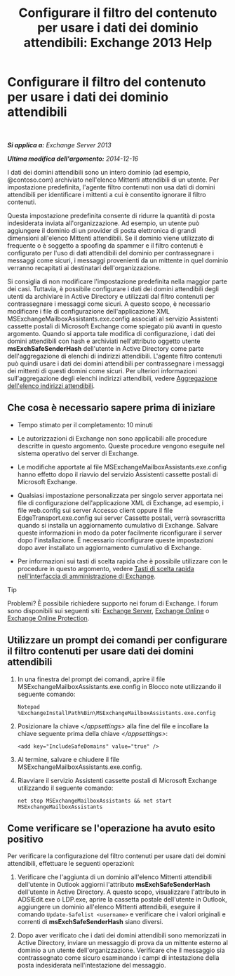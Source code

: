 ﻿---
title: 'Configurare il filtro del contenuto per usare i dati dei dominio attendibili: Exchange 2013 Help'
TOCTitle: Configurare il filtro del contenuto per usare i dati dei dominio attendibili
ms:assetid: 1ee2b663-b4f3-4fef-8954-986f2d820924
ms:mtpsurl: https://technet.microsoft.com/it-it/library/Dn467930(v=EXCHG.150)
ms:contentKeyID: 59634572
ms.date: 01/04/2018
mtps_version: v=EXCHG.150
ms.translationtype: HT
---

# Configurare il filtro del contenuto per usare i dati dei dominio attendibili

 

_**Si applica a:** Exchange Server 2013_

_**Ultima modifica dell'argomento:** 2014-12-16_

I dati dei domini attendibili sono un intero dominio (ad esempio, @contoso.com) archiviato nell'elenco Mittenti attendibili di un utente. Per impostazione predefinita, l'agente filtro contenuti non usa dati di domini attendibili per identificare i mittenti a cui è consentito ignorare il filtro contenuti.

Questa impostazione predefinita consente di ridurre la quantità di posta indesiderata inviata all'organizzazione. Ad esempio, un utente può aggiungere il dominio di un provider di posta elettronica di grandi dimensioni all'elenco Mittenti attendibili. Se il dominio viene utilizzato di frequente o è soggetto a spoofing da spammer e il filtro contenuti è configurato per l'uso di dati attendibili del dominio per contrassegnare i messaggi come sicuri, i messaggi provenienti da un mittente in quel dominio verranno recapitati ai destinatari dell'organizzazione.

Si consiglia di non modificare l'impostazione predefinita nella maggior parte dei casi. Tuttavia, è possibile configurare i dati dei domini attendibili degli utenti da archiviare in Active Directory e utilizzati dal filtro contenuti per contrassegnare i messaggi come sicuri. A questo scopo, è necessario modificare i file di configurazione dell'applicazione XML MSExchangeMailboxAssistants.exe.config associati al servizio Assistenti cassette postali di Microsoft Exchange come spiegato più avanti in questo argomento. Quando si apporta tale modifica di configurazione, i dati dei domini attendibili con hash e archiviati nell'attributo oggetto utente **msExchSafeSenderHash** dell'utente in Active Directory come parte dell'aggregazione di elenchi di indirizzi attendibili. L'agente filtro contenuti può quindi usare i dati dei domini attendibili per contrassegnare i messaggi dei mittenti di questi domini come sicuri. Per ulteriori informazioni sull'aggregazione degli elenchi indirizzi attendibili, vedere [Aggregazione dell'elenco indirizzi attendibili](safelist-aggregation-exchange-2013-help.md).

## Che cosa è necessario sapere prima di iniziare

  - Tempo stimato per il completamento: 10 minuti

  - Le autorizzazioni di Exchange non sono applicabili alle procedure descritte in questo argomento. Queste procedure vengono eseguite nel sistema operativo del server di Exchange.

  - Le modifiche apportate al file MSExchangeMailboxAssistants.exe.config hanno effetto dopo il riavvio del servizio Assistenti cassette postali di Microsoft Exchange.

  - Qualsiasi impostazione personalizzata per singolo server apportata nei file di configurazione dell'applicazione XML di Exchange, ad esempio, i file web.config sui server Accesso client oppure il file EdgeTransport.exe.config sui server Cassette postali, verrà sovrascritta quando si installa un aggiornamento cumulativo di Exchange. Salvare queste informazioni in modo da poter facilmente riconfigurare il server dopo l'installazione. È necessario riconfigurare queste impostazioni dopo aver installato un aggiornamento cumulativo di Exchange.

  - Per informazioni sui tasti di scelta rapida che è possibile utilizzare con le procedure in questo argomento, vedere [Tasti di scelta rapida nell'interfaccia di amministrazione di Exchange](keyboard-shortcuts-in-the-exchange-admin-center-exchange-online-protection-help.md).


> [!TIP]
> Problemi? È possibile richiedere supporto nei forum di Exchange. I forum sono disponibili sui seguenti siti: <A href="https://go.microsoft.com/fwlink/p/?linkid=60612">Exchange Server</A>, <A href="https://go.microsoft.com/fwlink/p/?linkid=267542">Exchange Online</A> o <A href="https://go.microsoft.com/fwlink/p/?linkid=285351">Exchange Online Protection</A>.



## Utilizzare un prompt dei comandi per configurare il filtro contenuti per usare dati dei domini attendibili

1.  In una finestra del prompt dei comandi, aprire il file MSExchangeMailboxAssistants.exe.config in Blocco note utilizzando il seguente comando:
    
        Notepad %ExchangeInstallPath%Bin\MSExchangeMailboxAssistants.exe.config

2.  Posizionare la chiave *\</appsettings\>* alla fine del file e incollare la chiave seguente prima della chiave *\</appsettings\>*:
    
        <add key="IncludeSafeDomains" value="true" />

3.  Al termine, salvare e chiudere il file MSExchangeMailboxAssistants.exe.config.

4.  Riavviare il servizio Assistenti cassette postali di Microsoft Exchange utilizzando il seguente comando:
    
        net stop MSExchangeMailboxAssistants && net start MSExchangeMailboxAssistants

## Come verificare se l'operazione ha avuto esito positivo

Per verificare la configurazione del filtro contenuti per usare dati dei domini attendibili, effettuare le seguenti operazioni:

1.  Verificare che l'aggiunta di un dominio all'elenco Mittenti attendibili dell'utente in Outlook aggiorni l'attributo **msExchSafeSenderHash** dell'utente in Active Directory. A questo scopo, visualizzare l'attributo in ADSIEdit.exe o LDP.exe, aprire la cassetta postale dell'utente in Outlook, aggiungere un dominio all'elenco Mittenti attendibili, eseguire il comando `Update-Safelist <username>` e verificare che i valori originali e correnti di **msExchSafeSenderHash** siano diversi.

2.  Dopo aver verificato che i dati dei domini attendibili sono memorizzati in Active Directory, inviare un messaggio di prova da un mittente esterno al dominio a un utente dell'organizzazione. Verificare che il messaggio sia contrassegnato come sicuro esaminando i campi di intestazione della posta indesiderata nell'intestazione del messaggio.

